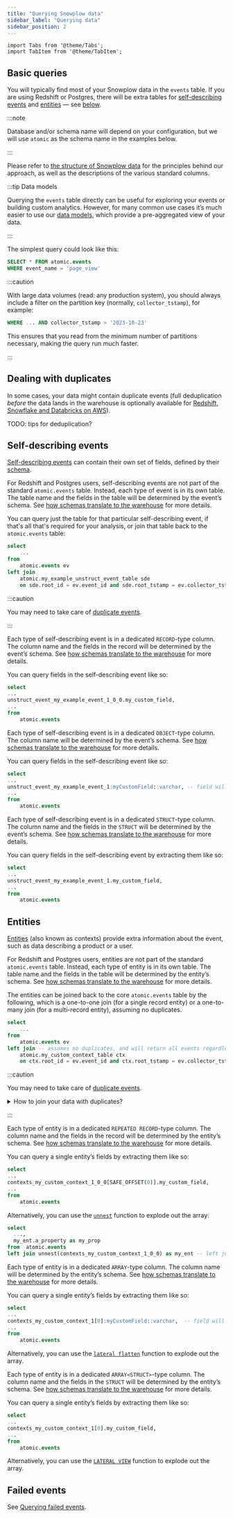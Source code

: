 ```yaml
---
title: "Querying Snowplow data"
sidebar_label: "Querying data"
sidebar_position: 2
---
```


```mdx-code-block
import Tabs from '@theme/Tabs';
import TabItem from '@theme/TabItem';
```

## Basic queries

You will typically find most of your Snowplow data in the `events` table. If you are using Redshift or Postgres, there will be extra tables for [self-describing events](/docs/understanding-your-pipeline/events/index.md#self-describing-events) and [entities](/docs/understanding-your-pipeline/entities/index.md) — see [below](#self-describing-events).

:::note

Database and/or schema name will depend on your configuration, but we will use `atomic` as the schema name in the examples below.

:::

Please refer to [the structure of Snowplow data](/docs/understanding-your-pipeline/canonical-event/index.md) for the principles behind our approach, as well as the descriptions of the various standard columns.

:::tip Data models

Querying the `events` table directly can be useful for exploring your events or building custom analytics. However, for many common use cases it’s much easier to use our [data models](/docs/modeling-your-data/modeling-your-data-with-dbt/index.md), which provide a pre-aggregated view of your data.

:::

The simplest query could look like this:

```sql
SELECT * FROM atomic.events
WHERE event_name = 'page_view'
```

:::caution

With large data volumes (read: any production system), you should always include a filter on the partition key (normally, `collector_tstamp`), for example:

```sql
WHERE ... AND collector_tstamp > '2023-10-23'
```

This ensures that you read from the minimum number of partitions necessary, making the query run much faster.

:::

## Dealing with duplicates

In some cases, your data might contain duplicate events (full deduplication _before_ the data lands in the warehouse is optionally available for [Redshift, Snowflake and Databricks on AWS](/docs/pipeline-components-and-applications/loaders-storage-targets/snowplow-rdb-loader/transforming-enriched-data/deduplication/index.md)).

TODO: tips for deduplication?

## Self-describing events

[Self-describing events](/docs/understanding-your-pipeline/events/index.md#self-describing-events) can contain their own set of fields, defined by their [schema](/docs/understanding-your-pipeline/schemas/index.md).

<Tabs groupId="warehouse" queryString>
<TabItem value="redshift/postgres" label="Redshift/Postgres" default>

For Redshift and Postgres users, self-describing events are not part of the standard `atomic.events` table. Instead, each type of event is in its own table. The table name and the fields in the table will be determined by the event’s schema. See [how schemas translate to the warehouse](/docs/storing-querying/schemas-in-warehouse/index.md) for more details.

You can query just the table for that particular self-describing event, if that's all that's required for your analysis, or join that table back to the `atomic.events` table:

```sql
select 
    ...
from 
    atomic.events ev
left join 
    atomic.my_example_unstruct_event_table sde
    on sde.root_id = ev.event_id and sde.root_tstamp = ev.collector_tstamp
```

:::caution

You may need to take care of [duplicate events](#dealing-with-duplicates).

:::

</TabItem>
<TabItem value="bigquery" label="BigQuery">

Each type of self-describing event is in a dedicated `RECORD`-type column. The column name and the fields in the record will be determined by the event’s schema. See [how schemas translate to the warehouse](/docs/storing-querying/schemas-in-warehouse/index.md) for more details.

You can query fields in the self-describing event like so:

```sql
select
...
unstruct_event_my_example_event_1_0_0.my_custom_field,
...
from 
    atomic.events
```

</TabItem>
<TabItem value="snowflake" label="Snowflake">

Each type of self-describing event is in a dedicated `OBJECT`-type column. The column name will be determined by the event’s schema. See [how schemas translate to the warehouse](/docs/storing-querying/schemas-in-warehouse/index.md) for more details.

You can query fields in the self-describing event like so:

```sql
select
...
unstruct_event_my_example_event_1:myCustomField::varchar, -- field will be variant type so important to cast
...
from 
    atomic.events
```

</TabItem>
<TabItem value="databricks" label="Databricks">

Each type of self-describing event is in a dedicated `STRUCT`-type column. The column name and the fields in the `STRUCT` will be determined by the event’s schema. See [how schemas translate to the warehouse](/docs/storing-querying/schemas-in-warehouse/index.md) for more details.

You can query fields in the self-describing event by extracting them like so:

```sql
select
...
unstruct_event_my_example_event_1.my_custom_field,
...
from 
    atomic.events
```

</TabItem>
</Tabs>

## Entities

[Entities](/docs/understanding-your-pipeline/entities/index.md) (also known as contexts) provide extra information about the event, such as data describing a product or a user.

<Tabs groupId="warehouse" queryString>
<TabItem value="redshift/postgres" label="Redshift/Postgres" default>

For Redshift and Postgres users, entities are not part of the standard `atomic.events` table. Instead, each type of entity is in its own table. The table name and the fields in the table will be determined by the entity’s schema. See [how schemas translate to the warehouse](/docs/storing-querying/schemas-in-warehouse/index.md) for more details.

The entities can be joined back to the core `atomic.events` table by the following, which is a one-to-one join (for a single record entity) or a one-to-many join (for a multi-record entity), assuming no duplicates.

```sql
select 
    ...
from 
    atomic.events ev
left join -- assumes no duplicates, and will return all events regardless of if they have this entity
    atomic.my_custom_context_table ctx
    on ctx.root_id = ev.event_id and ctx.root_tstamp = ev.collector_tstamp
```

:::caution

You may need to take care of [duplicate events](#dealing-with-duplicates).

<details>
<summary>How to join your data with duplicates?</summary>

The method to apply de-duplication depends on if the entity is used as a single record or may have contained multiple records, as in the latter case it is entirely possible that two of the records are identical, making de-duplication a more complex task.

For single record entity the de-duplication simply requires the use of a row number over `event_id` to get each unique event:

```sql
with unique_events as (
    select
        ev.*,
        row_number() over (partition by a.event_id order by a.collector_tstamp) as event_id_dedupe_index
    from 
        atomic.events ev
),

unique_my_custom_context as (
    select
        ctx.*,
        row_number() over (partition by a.root_id order by a.root_tstamp) as my_custom_context_index
    from 
        atomic.my_custom_context_table ctx
)

select 
    ...
from 
    unique_events u_ev
left join 
    unique_my_custom_context u_ctx
    on u_ctx.root_id = u_ev.event_id and u_ctx.root_tstamp = u_ev.collector_tstamp and u_ctx.my_custom_context_index = 1
where
    u_ev.event_id_dedupe_index = 1
```

For the case of a potential multiple-record entity we need to employ a slightly more complex logic.

First de-duplicate the events table in the same way as with a single entity context, but we also keep the number of duplicates there were. In the entity table we generate a row number per unique combination of **all** fields in the record. A join is then made on `root_id` and `root_tstamp` as before, but with an **additional** clause that the row number is a multiple of the number of duplicates, to support the 1-to-many join. This ensures all duplicates are removed while retaining all original records of the entity. This may look like a weird join condition, but it works.

Unfortunately listing all fields manually can be quite tedious, but we have added support for this in the [de-duplication logic](/docs/modeling-your-data/modeling-your-data-with-dbt/dbt-advanced-usage/dbt-duplicates/index.md#multiple-entity-contexts) of our dbt packages.

```sql
with unique_events as (
    select
        ev.*,
        row_number() over (partition by a.event_id order by a.collector_tstamp) as event_id_dedupe_index,
    count(*) over (partition by a.event_id) as event_id_dedupe_count
    from 
        atomic.events ev
),

unique_my_custom_context as (
    select
        ctx.*,
        row_number() over (partition by a.root_id, a.root_tstamp, ... /*all columns listed here for your context */ order by a.root_tstamp) as my_custom_context_index
    from 
        atomic.my_custom_context_table ctx
)

select 
    ...
from 
    unique_events u_ev
left join 
    unique_my_custom_context u_ctx
    on u_ctx.root_id = u_ev.event_id and u_ctx.root_tstamp = u_ev.collector_tstamp and mod(u_ctx.my_custom_context_index, u_ev.event_id_dedupe_count) = 0
where
    u_ev.event_id_dedupe_index = 1
```

</details>


:::

</TabItem>
<TabItem value="bigquery" label="BigQuery">

Each type of entity is in a dedicated `REPEATED RECORD`-type column. The column name and the fields in the record will be determined by the entity’s schema. See [how schemas translate to the warehouse](/docs/storing-querying/schemas-in-warehouse/index.md) for more details.

You can query a single entity’s fields by extracting them like so:

```sql
select
...
contexts_my_custom_context_1_0_0[SAFE_OFFSET(0)].my_custom_field,
...
from 
    atomic.events
```

Alternatively, you can use the [`unnest`](https://cloud.google.com/bigquery/docs/reference/standard-sql/arrays#flattening_arrays) function to explode out the array:

```sql
select 
  ...,
  my_ent.a_property as my_prop
from  atomic.events
left join unnest(contexts_my_custom_context_1_0_0) as my_ent -- left join to avoid discarding events without values in this entity
```

</TabItem>
<TabItem value="snowflake" label="Snowflake">

Each type of entity is in a dedicated `ARRAY`-type column. The column name will be determined by the entity’s schema. See [how schemas translate to the warehouse](/docs/storing-querying/schemas-in-warehouse/index.md) for more details.

You can query a single entity’s fields by extracting them like so:

```sql
select
...
contexts_my_custom_context_1[0]:myCustomField::varchar,  -- field will be variant type so important to cast
...
from 
    atomic.events
```

Alternatively, you can use the [`lateral flatten`](https://docs.snowflake.com/en/sql-reference/functions/flatten) function to explode out the array.

</TabItem>
<TabItem value="databricks" label="Databricks">

Each type of entity is in a dedicated `ARRAY<STRUCT>`-type column. The column name and the fields in the `STRUCT` will be determined by the entity’s schema. See [how schemas translate to the warehouse](/docs/storing-querying/schemas-in-warehouse/index.md) for more details.

You can query a single entity’s fields by extracting them like so:

```sql
select
...
contexts_my_custom_context_1[0].my_custom_field,
...
from 
    atomic.events
```

Alternatively, you can use the [`LATERAL VIEW`](https://docs.databricks.com/sql/language-manual/sql-ref-syntax-qry-select-lateral-view.html) function to explode out the array.

</TabItem>
</Tabs>

## Failed events

See [Querying failed events](/docs/managing-data-quality/exploring-failed-events/querying/index.md).
